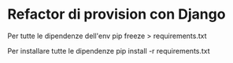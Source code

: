 # Refactor di provision con Django

Per tutte le dipendenze dell'env
pip freeze > requirements.txt

Per installare tutte le dipendenze 
pip install -r requirements.txt